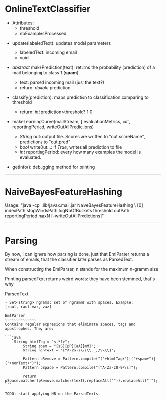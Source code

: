 OnlineTextClassifier
============
* Attributes:
    * threshold
    * nbExamplesProcessed

- update(labeledText): updates model parameters
    + labeledText: incoming email
    + void
- _abstract_ makePrediction(text): returns the probability (prediction) of a mail
 belonging to class 1 (__spam__).
    + text: parsed incoming mail (just the text?)
    + return: _double_ prediction
- classify(prediction): maps prediction to classification comparing to threshold
    + return: _int_ prediction>threshold? 1:0

- makeLearningCurve(mailStream, []evaluationMetrics, out, reportingPeriod,
writeOutAllPredictions)
    + _String_ out: output file. Scores are written to "out.scoreName", predictions
    to "out.pred"
    + _bool_ writeOut...: if _True_, writes all prediction to file
    + _int_ reportingPeriod: every how many examples the model is evaluated.
- getInfo(): debugging method for printing

--------------------------

NaiveBayesFeatureHashing
================

Usage: "java -cp .:lib/javax.mail.jar NaiveBayesFeatureHashing \\
 [0] indexPath stopWordsPath logNbOfBuckets threshold outPath
  reportingPeriod maxN [-writeOutAllPredictions]"

-------------------
Parsing
==================
By now, I can ignore how parsing is done, just that EmlParser returns a stream
 of emails, that the classifier later parses as ParsedText.

When constructing the EmlParser, n stands for the maximum n-gramm size

Printing parsedText returns weird words: they have been stemmed,
that's why

ParsedText
~~~~~~~~~~~~~~~~
- Set<string> ngrams: set of ngramms with spaces. Example:
[raul, raul vaz, vaz]

EmlParser
~~~~~~~~~~~~~~
Contains regular expresions that eliminate spaces, tags and apostrophes. They are:

```java
    String htmlTag = "<.*?>";
        String spam = "[sS][pP][aA][mM]";
        String nonText = "[^A-Za-z\\s\\._,/\\\\]";

        Pattern pRemove = Pattern.compile("("+htmlTag+")|("+spam+")|("+nonText+")");
        Pattern pSpace = Pattern.compile("[^A-Za-z0-9\\s]");

        return pSpace.matcher(pRemove.matcher(text).replaceAll("")).replaceAll(" ");
```

TODO: start applying NB on the ParsedTexts.


